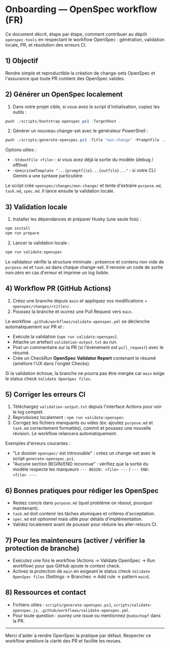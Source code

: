 # Onboarding — OpenSpec workflow (FR)

Ce document décrit, étape par étape, comment contribuer au dépôt `openspec-tools` en respectant le workflow OpenSpec : génération, validation locale, PR, et résolution des erreurs CI.

## 1) Objectif

Rendre simple et reproductible la création de change-sets OpenSpec et l'assurance que toute PR contient des OpenSpec valides.

## 2) Générer un OpenSpec localement

1. Dans votre projet cible, si vous avez le script d'initialisation, copiez les outils :

```powershell
pwsh ./scripts/bootstrap-openspec.ps1 -TargetRoot .
```

2. Générer un nouveau change-set avec le générateur PowerShell :

```powershell
pwsh ./scripts/generate-openspec.ps1 -Title "mon-change" -PromptFile ./prompts/mon-prompt.txt
```

Options utiles :
- `-StdoutFile <file>` : si vous avez déjà la sortie du modèle (debug / offline)
- `-GeminiCmdTemplate "...{promptfile}...{outfile}..."` : si votre CLI Gemini a une syntaxe particulière

Le script crée `openspec/changes/mon-change/` et tente d'extraire `purpose.md`, `task.md`, `spec.md`. Il lance ensuite la validation locale.

## 3) Validation locale

1. Installer les dépendances et préparer Husky (une seule fois) :

```powershell
npm install
npm run prepare
```

2. Lancer la validation locale :

```powershell
npm run validate:openspec
```

Le validateur vérifie la structure minimale : présence et contenu non vide de `purpose.md` et `task.md` dans chaque change-set. Il renvoie un code de sortie non‑zéro en cas d'erreur et imprime un log lisible.

## 4) Workflow PR (GitHub Actions)

1. Créez une branche depuis `main` et appliquez vos modifications + `openspec/changes/<title>/`.
2. Poussez la branche et ouvrez une Pull Request vers `main`.

Le workflow `.github/workflows/validate-openspec.yml` se déclenche automatiquement sur PR et :
- Exécute la validation (`npm run validate:openspec`).
- Attache un artefact `validation-output.txt` au run.
- Post un commentaire sur la PR (si l'événement est `pull_request`) avec le résumé.
- Crée un CheckRun **OpenSpec Validator Report** contenant le résumé (améliore l'UX dans l'onglet Checks).

Si la validation échoue, la branche ne pourra pas être mergée car `main` exige le status check `Validate OpenSpec files`.

## 5) Corriger les erreurs CI

1. Téléchargez `validation-output.txt` depuis l'interface Actions pour voir le log complet.
2. Reproduisez localement : `npm run validate:openspec`.
3. Corrigez les fichiers manquants ou vides (ex: ajoutez `purpose.md` et `task.md` correctement formattés), commit et poussez une nouvelle révision. Le workflow relancera automatiquement.

Exemples d'erreurs courantes :
- "Le dossier `openspec/` est introuvable" : créez un change-set avec le script `generate-openspec.ps1`.
- "Aucune section BEGIN/END reconnue" : vérifiez que la sortie du modèle respecte les marqueurs `--- BEGIN: <file> ---` / `--- END: <file> ---`.

## 6) Bonnes pratiques pour rédiger les OpenSpec

- Restez concis dans `purpose.md` (quel problème on résout, pourquoi maintenant).
- `task.md` doit contenir les tâches atomiques et critères d'acceptation.
- `spec.md` est optionnel mais utile pour détails d'implémentation.
- Validez localement avant de pousser pour réduire les aller-retours CI.

## 7) Pour les mainteneurs (activer / vérifier la protection de branche)

- Exécutez une fois le workflow (Actions → Validate OpenSpec → Run workflow) pour que GitHub ajoute le context check.
- Activez la protection de `main` en exigeant le status check `Validate OpenSpec files` (Settings → Branches → Add rule → pattern `main`).

## 8) Ressources et contact

- Fichiers utiles : `scripts/generate-openspec.ps1`, `scripts/validate-openspec.js`, `.github/workflows/validate-openspec.yml`.
- Pour toute question : ouvrez une issue ou mentionnez `@sebschopf` dans la PR.

---

Merci d'aider à rendre OpenSpec la pratique par défaut. Respecter ce workflow améliore la clarté des PR et facilite les revues.
